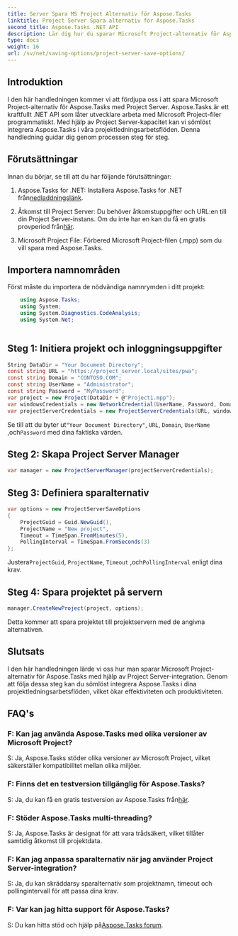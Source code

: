 ```yaml
---
title: Server Spara MS Project Alternativ för Aspose.Tasks
linktitle: Project Server Spara alternativ för Aspose.Tasks
second_title: Aspose.Tasks .NET API
description: Lär dig hur du sparar Microsoft Project-alternativ för Aspose.Tasks med Project Server-integrering. Förbättra dina arbetsflöden för projektledning.
type: docs
weight: 16
url: /sv/net/saving-options/project-server-save-options/
---
```

## Introduktion
I den här handledningen kommer vi att fördjupa oss i att spara Microsoft Project-alternativ för Aspose.Tasks med Project Server. Aspose.Tasks är ett kraftfullt .NET API som låter utvecklare arbeta med Microsoft Project-filer programmatiskt. Med hjälp av Project Server-kapacitet kan vi sömlöst integrera Aspose.Tasks i våra projektledningsarbetsflöden. Denna handledning guidar dig genom processen steg för steg.
## Förutsättningar
Innan du börjar, se till att du har följande förutsättningar:
1.  Aspose.Tasks for .NET: Installera Aspose.Tasks for .NET från[nedladdningslänk](https://releases.aspose.com/tasks/net/).
   
2. Åtkomst till Project Server: Du behöver åtkomstuppgifter och URL:en till din Project Server-instans. Om du inte har en kan du få en gratis provperiod från[här](https://releases.aspose.com/).
3. Microsoft Project File: Förbered Microsoft Project-filen (.mpp) som du vill spara med Aspose.Tasks.

## Importera namnområden
Först måste du importera de nödvändiga namnrymden i ditt projekt:
```csharp
    using Aspose.Tasks;
    using System;
    using System.Diagnostics.CodeAnalysis;
    using System.Net;
    
```
## Steg 1: Initiera projekt och inloggningsuppgifter
```csharp
String DataDir = "Your Document Directory";
const string URL = "https://project_server.local/sites/pwa";
const string Domain = "CONTOSO.COM";
const string UserName = "Administrator";
const string Password = "MyPassword";
var project = new Project(DataDir + @"Project1.mpp");
var windowsCredentials = new NetworkCredential(UserName, Password, Domain);
var projectServerCredentials = new ProjectServerCredentials(URL, windowsCredentials);
```
 Se till att du byter ut`"Your Document Directory"`, `URL`, `Domain`, `UserName` ,och`Password` med dina faktiska värden.
## Steg 2: Skapa Project Server Manager
```csharp
var manager = new ProjectServerManager(projectServerCredentials);
```
## Steg 3: Definiera sparalternativ
```csharp
var options = new ProjectServerSaveOptions
{
    ProjectGuid = Guid.NewGuid(),
    ProjectName = "New project",
    Timeout = TimeSpan.FromMinutes(5),
    PollingInterval = TimeSpan.FromSeconds(3)
};
```
 Justera`ProjectGuid`, `ProjectName`, `Timeout` ,och`PollingInterval` enligt dina krav.
## Steg 4: Spara projektet på servern
```csharp
manager.CreateNewProject(project, options);
```
Detta kommer att spara projektet till projektservern med de angivna alternativen.

## Slutsats
I den här handledningen lärde vi oss hur man sparar Microsoft Project-alternativ för Aspose.Tasks med hjälp av Project Server-integration. Genom att följa dessa steg kan du sömlöst integrera Aspose.Tasks i dina projektledningsarbetsflöden, vilket ökar effektiviteten och produktiviteten.
## FAQ's
### F: Kan jag använda Aspose.Tasks med olika versioner av Microsoft Project?
S: Ja, Aspose.Tasks stöder olika versioner av Microsoft Project, vilket säkerställer kompatibilitet mellan olika miljöer.
### F: Finns det en testversion tillgänglig för Aspose.Tasks?
 S: Ja, du kan få en gratis testversion av Aspose.Tasks från[här](https://releases.aspose.com/).
### F: Stöder Aspose.Tasks multi-threading?
S: Ja, Aspose.Tasks är designat för att vara trådsäkert, vilket tillåter samtidig åtkomst till projektdata.
### F: Kan jag anpassa sparalternativ när jag använder Project Server-integration?
S: Ja, du kan skräddarsy sparalternativ som projektnamn, timeout och pollingintervall för att passa dina krav.
### F: Var kan jag hitta support för Aspose.Tasks?
 S: Du kan hitta stöd och hjälp på[Aspose.Tasks forum](https://forum.aspose.com/c/tasks/15).